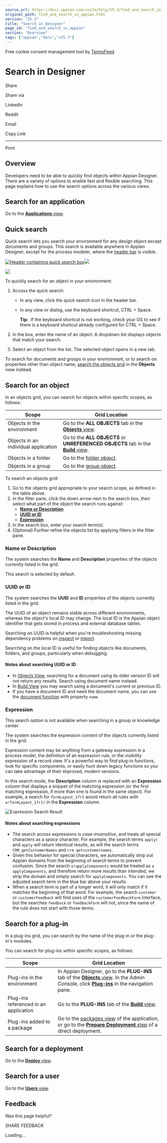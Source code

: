 ```yaml
---
source_url: https://docs.appian.com/suite/help/25.3/find_and_search_in_appian.html
original_path: find_and_search_in_appian.html
version: "25.3"
title: "Search in Designer"
page_id: "find_and_search_in_appian"
section: "Overview"
tags: ["appian","docs","v25.3"]
---
```



Free cookie consent management tool by [TermsFeed](https://www.termsfeed.com/)

# Search in Designer

Share

Share via

LinkedIn

Reddit

Email

Copy Link

* * *

Print

## Overview

Developers need to be able to quickly find objects within Appian Designer. There are a variety of options to enable fast and flexible searching. This page explains how to use the search options across the various views.

## Search for an application

Go to the [**Applications** view](applications-view.html#search-for-an-application).

## Quick search

Quick search lets you search your environment for any design object except documents and groups. This search is available anywhere in Appian Designer, except for the process modeler, where the [header bar](common-view-elements.html#header-bar) is visible.

[![Header containing quick search box](images/header-global-search-box.png)![](/suite/help/25.3/images/rn/zoom_magnify_center.png)](#img255)

[![](images/header-global-search-box.png)](#_)

To quickly search for an object in your environment:

1.  Access the quick search:
    -   In any view, click the quick search icon in the header bar.
    -   In any view or dialog, use the keyboard shortcut, CTRL + Space.

        **Tip:**  If the keyboard shortcut is not working, check your OS to see if there is a keyboard shortcut already configured for CTRL + Space.

2.  In the box, enter the name of an object. A dropdown list displays objects that match your search.
3.  Select an object from the list. The selected object opens in a new tab.

To search for documents and groups in your environment, or to search on properties other than object name, [search the objects grid](#search-for-an-object) in the **Objects** view instead.

## Search for an object

In an objects grid, you can search for objects within specific scopes, as follows:

| Scope | Grid Location |
| --- | --- |
| Objects in the environment | Go to the **ALL OBJECTS** tab in the [**Objects** view](objects-view.html). |
| Objects in an individual application | Go to the **ALL OBJECTS** or **UNREFERENCED OBJECTS** tab in the [**Build** view](build-view.html). |
| Objects in a folder | Go to the [folder object](folder-object.html). |
| Objects in a group | Go to the [group object](Group_Management.html). |

To search an objects grid:

1.  Go to the objects grid appropriate to your search scope, as defined in the table above.
2.  In the filter pane, click the down arrow next to the search box, then select what part of the object the search runs against:
    -   [**Name or Description**](#name-or-description)
    -   [**UUID or ID**](#uuid-or-id)
    -   [**Expression**](#expression)
3.  In the search box, enter your search term(s).
4.  (Optional) Further refine the objects list by applying filters in the filter pane.

### Name or Description

The system searches the **Name** and **Description** properties of the objects currently listed in the grid.

This search is selected by default.

### UUID or ID

The system searches the **UUID** and **ID** properties of the objects currently listed in the grid.

The UUID of an object remains stable across different environments, whereas the object's local ID may change. The local ID is the Appian object identifier that gets stored in process and external database tables.

Searching on UUID is helpful when you're troubleshooting missing dependency problems on [inspect](inspect-deployment-packages.html) or [import](Deploy_to_Target_Environments.html#manual-export-and-import).

Searching on the local ID is useful for finding objects like documents, folders, and groups, particularly when debugging.

#### Notes about searching UUID or ID

-   In [Objects View](objects-view.html), searching for a document using its older version ID will not return any results. Search using document name instead.
-   In [Build View](build-view.html) you may search using a document's current or previous ID.
-   If you have a document ID and need the document name, you can use the [document function](fnc_scripting_document.html) with property `name`

### Expression

This search option is not available when searching in a group or knowledge center.

The system searches the expression content of the objects currently listed in the grid.

Expression content may be anything from a gateway expression in a process model, the definition of an expression rule, or the visibility expression of a record view. It's a powerful way to find plug-in functions, look for specific components, or easily hunt down legacy functions so you can take advantage of their improved, modern versions.

In this search mode, the **Description** column is replaced with an **Expression** column that displays a snippet of the matching expression (or the first matching expression, if more than one is found in the same object). For example, a search for `formLayout_17r1` would return all rules with `a!formLayout_17r1(` in the **Expression** column.

![Expression Search Result](images/search_result_expression.png)

#### Notes about searching expressions

-   The search across expressions is _case-insensitive_, and treats all special characters as a _space_ character. For example, the search terms `apply(` and `apply` will return identical results, as will the search terms `CRM_getCustomerNames` and `crm getcustomernames`.
-   Given this behavior for special characters, we automatically strip out Appian domains from the beginning of search terms to prevent confusion. Since the search `a!applyComponents` would be treated as `a applyComponents`, and therefore return more results than intended, we strip the domain and simply search for `applyComponents`. You can see the adjusted search term in the blue bar above your results.
-   When a search term is part of a longer word, it will only match if it matches the beginning of that word. For example, the search `customer` or `customerFeedback` will find uses of the `customerFeedbackForm` interface, but the searches `feedback` or `feedbackForm` will not, since the name of the rule does not start with those terms.

## Search for a plug-in

In a plug-ins grid, you can search by the name of the plug-in or the plug-in's modules.

You can search for plug-ins within specific scopes, as follows:

| Scope | Grid Location |
| --- | --- |
| Plug-ins in the environment | In Appian Designer, go to the **PLUG-INS** tab of the [**Objects** view](objects-view.html). In the Admin Console, click [**Plug-ins**](Appian_Administration_Console.html#plug-ins) in the navigation pane. |
| Plug-ins referenced in an application | Go to the **PLUG-INS** tab of the [**Build** view](build-view.html). |
| Plug-ins added to a package | Go to the [packages view](prepare-deployment-packages.html) of the application, or go to the [**Prepare Deployment** step](Deploy_to_Target_Environments.html) of a direct deployment. |

## Search for a deployment

Go to the [**Deploy** view](deployments-view.html).

## Search for a user

Go to the [**Users** view](users_view.html).

## Feedback

Was this page helpful?

SHARE FEEDBACK

Loading...